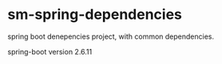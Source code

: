 # sm-spring-dependencies
spring boot denepencies project, with common dependencies.

spring-boot version 2.6.11
